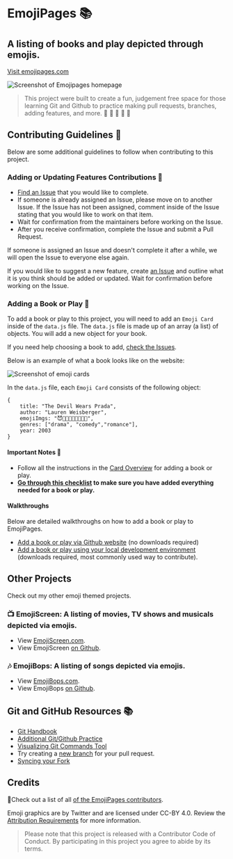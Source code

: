 # EmojiPages 📚 

## A listing of books and play depicted through emojis.

[Visit emojipages.com](https://emojipages.com)

![Screenshot of Emojipages homepage](readme/emojipages-screenshot.png)

> This project were built to create a fun, judgement free space for those learning Git and Github to practice making pull requests, branches, adding features, and more. 💛 💙 💜 💚 💖

## Contributing Guidelines 🎁

Below are some additional guidelines to follow when contributing to this project. 

### Adding or Updating Features Contributions 🚧

* [Find an Issue](https://github.com/brittanyrw/emojipages/issues) that you would like to complete. 
* If someone is already assigned an Issue, please move on to another Issue. If the Issue has not been assigned, comment inside of the Issue stating that you would like to work on that item. 
* Wait for confirmation from the maintainers before working on the Issue. 
* After you receive confirmation, complete the Issue and submit a Pull Request.

If someone is assigned an Issue and doesn't complete it after a while, we will open the Issue to everyone else again.

If you would like to suggest a new feature, create [an Issue](https://github.com/brittanyrw/emojipages/issues) and outline what it is you think should be added or updated. Wait for confirmation before working on the Issue. 

### Adding a Book or Play 📕

To add a book or play to this project, you will need to add an `Emoji Card` inside of the `data.js` file. The `data.js` file is made up of an array (a list) of objects. You will add a new object for your book. 

If you need help choosing a book to add, [check the Issues](https://github.com/brittanyrw/emojipages).

Below is an example of what a book looks like on the website:

![Screenshot of emoji cards](/readme/emojipages-card.png)

In the `data.js` file, each `Emoji Card` consists of the following object:

```
{
    title: "The Devil Wears Prada",
    author: "Lauren Weisberger",
    emojiImgs: "😈👩🏻‍🦳👠👩🏻👗👛",
    genres: ["drama", "comedy","romance"],
    year: 2003
}
```

#### Important Notes 🚨
* Follow all the instructions in the [Card Overview](/docs/card_overview.md) for adding a book or play.
* **[Go through this checklist](docs/card_overview.md#card-pull-request-checklist) to make sure you have added everything needed for a book or play.** 

#### Walkthroughs
Below are detailed walkthroughs on how to add a book or play to EmojiPages.

* [Add a book or play via Github website](docs/github_ui_walkthrough.md) (no downloads required)
* [Add a book or play using your local development environment](docs/local_dev_walkthrough.md) (downloads required, most commonly used way to contribute).

## Other Projects

Check out my other emoji themed projects.

### 📺 EmojiScreen: A listing of movies, TV shows and musicals depicted via emojis.
* View [EmojiScreen.com](https://emojiscreen.com).
* View EmojiScreen [on Github](https://github.com/brittanyrw/emojiscreen/).

### 🎶 EmojiBops: A listing of songs depicted via emojis.
* View [EmojiBops.com](https://emojibops.com).
* View EmojiBops [on Github](https://github.com/brittanyrw/emojibops/).

## Git and GitHub Resources 📚
* [Git Handbook](https://guides.github.com/introduction/git-handbook/)
* [Additional Git/Github Practice](https://try.github.io/)
* [Visualizing Git Commands Tool](https://git-school.github.io/visualizing-git/)
* Try creating a [new branch](https://github.com/Kunena/Kunena-Forum/wiki/Create-a-new-branch-with-git-and-manage-branches) for your pull request.
* [Syncing your Fork](https://help.github.com/en/articles/syncing-a-fork)
## Credits

💖Check out a list of all [of the EmojiPages contributors](https://github.com/brittanyrw/emojipages/graphs/contributors).

Emoji graphics are by Twitter and are licensed under CC-BY 4.0. Review the [Attribution Requirements](https://github.com/twitter/twemoji#attribution-requirements) for more information.

> Please note that this project is released with a Contributor Code of Conduct. By participating in this project you agree to abide by its terms.
